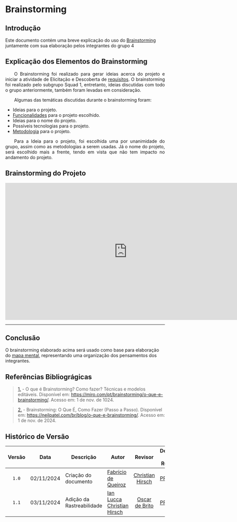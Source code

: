 # Brainstorming
## Introdução
Este documento contém uma breve explicação do uso do [Brainstorming](https://unbarqdsw2024-2.github.io/2024.2_G4_Esporte_Entrega_01/#/Artefatos/Glossario) juntamente com sua elaboração pelos integrantes do grupo 4

## Explicação dos Elementos do Brainstorming

<p align="justify">&emsp;&emsp;O Brainstorming foi realizado para gerar ideias acerca do projeto e iniciar a atividade de Elicitação e Descoberta de <a href="https://unbarqdsw2024-2.github.io/2024.2_G4_Esporte_Entrega_01/#/Artefatos/Glossario">requisitos</a>. O brainstorming foi realizado pelo subgrupo Squad 1, entretanto, ideias discutidas com todo o grupo anteriormente, também foram levadas em consideração.</p>

&emsp;&emsp;Algumas das temáticas discutidas durante o brainstorming foram:
  - Ideias para o projeto.
  - [Funcionalidades](https://github.com/UnBArqDsw2024-2/2024.2_G4_Esporte_Entrega_01/blob/main/docs/Artefatos/Glossario.md) para o projeto escolhido.
  - Ideias para o nome do projeto.
  - Possíveis tecnologias para o projeto.
  - [Metodologia](https://github.com/UnBArqDsw2024-2/2024.2_G4_Esporte_Entrega_01/blob/main/docs/Artefatos/Glossario.md) para o projeto.

<p align="justify">&emsp;&emsp;Para a Ideia para o projeto, foi escolhida uma por unanimidade do grupo, assim como as metodologias a serem usadas. Já o nome do projeto, será escolhido mais a frente, tendo em vista que não tem impacto no andamento do projeto.</p>

## Brainstorming do Projeto

<iframe width="768" height="432" src="https://miro.com/app/live-embed/uXjVLK4ifVU=/?moveToViewport=-541,-309,3717,2807&embedId=349383055653" frameborder="0" scrolling="no" allow="fullscreen; clipboard-read; clipboard-write" allowfullscreen></iframe>

---
## Conclusão

O brainstorming elaborado acima será usado como base para elaboração do [mapa mental](https://unbarqdsw2024-2.github.io/2024.2_G4_Esporte_Entrega_01/#/Artefatos/Mapamental), representando uma organização dos pensamentos dos integrantes.


## Referências Bibliográgicas 

> <a id="REF1" href="#anchor_1">1.</a> - O que é Brainstorming? Como fazer? Técnicas e modelos editáveis. Disponível em: <https://miro.com/pt/brainstorming/o-que-e-brainstorming/>. Acesso em: 1 de nov. de 1024.

> <a id="REF1" href="#anchor_1">2.</a> - Brainstorming: O Que É, Como Fazer (Passo a Passo). Disponível em: <https://neilpatel.com/br/blog/o-que-e-brainstorming/>. Acesso em: 1 de nov. de 2024.
‌
## Histórico de Versão

|Versão|Data|Descrição|Autor|Revisor| Detalhes da Revisão
|:----:|----|---------|-----|:-------:|-------|
|`1.0`| 02/11/2024 | Criação do documento |[Fabrício de Queiroz](https://github.com/FabricioDeQueiroz) |[Christian Hirsch](https://github.com/crstyhs) |[PR#19](https://github.com/UnBArqDsw2024-2/2024.2_G4_Esporte_Entrega_01/pull/19) | 
|`1.1`| 03/11/2024 | Adição da Rastreabilidade | [Ian Lucca](https://github.com/IanLucca12) [Christian Hirsch](https://github.com/crstyhs) |[Oscar de Brito](https://github.com/OscarDeBrito)| [PR#31](https://github.com/UnBArqDsw2024-2/2024.2_G4_Esporte_Entrega_01/pull/31)| 
